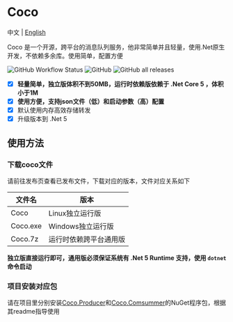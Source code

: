 # Coco

中文 | [English](https://github.com/sbchong/Coco/blob/master/README.EN.md)
 
Coco 是一个开源，跨平台的消息队列服务，他非常简单并且轻量，使用.Net原生开发，不依赖多余库。使用简单，配置方便

![GitHub Workflow Status](https://img.shields.io/github/workflow/status/sbchong/Coco/.NET%20Core)
![GitHub](https://img.shields.io/github/license/sbchong/Coco)
![GitHub all releases](https://img.shields.io/github/downloads/sbchong/Coco/total)

- [x] **轻量简单，独立版体积不到50MB，运行时依赖版依赖于 .Net Core 5 ，体积小于1M**
- [x] **使用方便，支持json文件（低）和启动参数（高）配置**
- [x] 默认使用内存高效存储转发
- [x] 升级版本到 .Net 5

## 使用方法

### 下载coco文件

请前往发布页查看已发布文件，下载对应的版本，文件对应关系如下

文件名| 版本 
-----|------
Coco|Linux独立运行版
Coco.exe|Windows独立运行版
Coco.7z|运行时依赖跨平台通用版
 
**独立版直接运行即可，通用版必须保证系统有 .Net 5 Runtime 支持，使用 `dotnet` 命令启动**

### 项目安装对应包

请在项目里分别安装[Coco.Producer](https://github.com/sbchong/Coco.Producer)和[Coco.Comsummer](https://github.com/sbchong/Coco.Comsumer)的NuGet程序包，根据其readme指导使用
